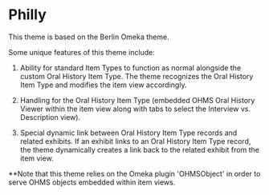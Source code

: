 # Philly
This theme is based on the Berlin Omeka theme.

Some unique features of this theme include:

1. Ability for standard Item Types to function as normal alongside the custom Oral History Item Type.  The theme recognizes the Oral History Item Type and modifies the item view accordingly.

2. Handling for the Oral History Item Type (embedded OHMS Oral History Viewer within the item view along with tabs to select the Interview vs. Description view). 

3. Special dynamic link between Oral History Item Type records and related exhibits.  If an exhibit links to an Oral History Item Type record, the theme dynamically creates a link back to the related exhibit from the item view.

**Note that this theme relies on the Omeka plugin 'OHMSObject' in order to serve OHMS objects embedded within item views.
